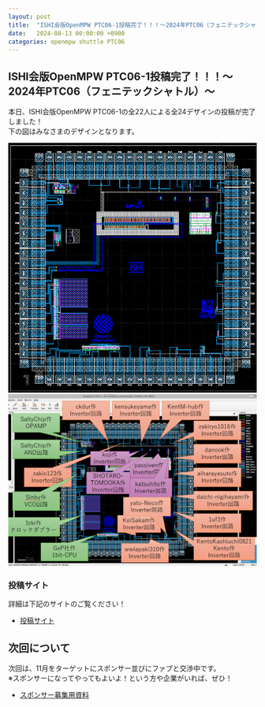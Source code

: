```yaml
---
layout: post
title:  "ISHI会版OpenMPW PTC06-1投稿完了！！！～2024年PTC06（フェニテックシャトル）～"
date:   2024-08-13 00:00:00 +0900
categories: openmpw shuttle PTC06
---
```

## ISHI会版OpenMPW PTC06-1投稿完了！！！～2024年PTC06（フェニテックシャトル）～
本日、ISHI会版OpenMPW PTC06-1の全22人による全24デザインの投稿が完了しました！  
下の図はみなさまのデザインとなります。  

  ![みんなのデザイン](https://github.com/ishi-kai/ISHI-KAI_Multiple_Projects_OpenMPW_PTC06-1/blob/main/Submitted/all_members_layout.png)  
  ![みんなのデザインとラベル](https://github.com/ishi-kai/ISHI-KAI_Multiple_Projects_OpenMPW_PTC06-1/blob/main/Submitted/all_members_layout_using.png)  


### 投稿サイト
詳細は下記のサイトのご覧ください！  
- [投稿サイト](https://github.com/ishi-kai/ISHI-KAI_Multiple_Projects_OpenMPW_PTC06-1)  


## 次回について
次回は、11月をターゲットにスポンサー並びにファブと交渉中です。  
※スポンサーになってやってもよいよ！という方や企業がいれば、ぜひ！  
- [スポンサー募集用資料](https:://www.noritsuna.jp/download/sponsor4shuttle.pdf)
